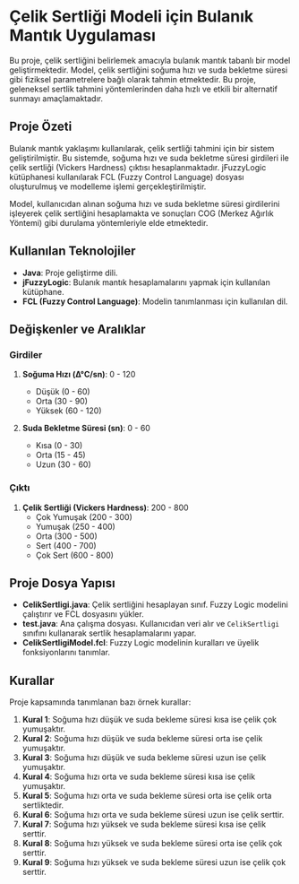 # Çelik Sertliği Modeli için Bulanık Mantık Uygulaması

Bu proje, çelik sertliğini belirlemek amacıyla bulanık mantık tabanlı bir model geliştirmektedir. Model, çelik sertliğini soğuma hızı ve suda bekletme süresi gibi fiziksel parametrelere bağlı olarak tahmin etmektedir. Bu proje, geleneksel sertlik tahmini yöntemlerinden daha hızlı ve etkili bir alternatif sunmayı amaçlamaktadır.

## Proje Özeti

Bulanık mantık yaklaşımı kullanılarak, çelik sertliği tahmini için bir sistem geliştirilmiştir. Bu sistemde, soğuma hızı ve suda bekletme süresi girdileri ile çelik sertliği (Vickers Hardness) çıktısı hesaplanmaktadır. jFuzzyLogic kütüphanesi kullanılarak FCL (Fuzzy Control Language) dosyası oluşturulmuş ve modelleme işlemi gerçekleştirilmiştir.

Model, kullanıcıdan alınan soğuma hızı ve suda bekletme süresi girdilerini işleyerek çelik sertliğini hesaplamakta ve sonuçları COG (Merkez Ağırlık Yöntemi) gibi durulama yöntemleriyle elde etmektedir.

## Kullanılan Teknolojiler

- **Java**: Proje geliştirme dili.
- **jFuzzyLogic**: Bulanık mantık hesaplamalarını yapmak için kullanılan kütüphane.
- **FCL (Fuzzy Control Language)**: Modelin tanımlanması için kullanılan dil.

## Değişkenler ve Aralıklar

### Girdiler

1. **Soğuma Hızı (Δ°C/sn)**: 0 - 120
    - Düşük (0 - 60)
    - Orta (30 - 90)
    - Yüksek (60 - 120)

2. **Suda Bekletme Süresi (sn)**: 0 - 60
    - Kısa (0 - 30)
    - Orta (15 - 45)
    - Uzun (30 - 60)

### Çıktı

1. **Çelik Sertliği (Vickers Hardness)**: 200 - 800
    - Çok Yumuşak (200 - 300)
    - Yumuşak (250 - 400)
    - Orta (300 - 500)
    - Sert (400 - 700)
    - Çok Sert (600 - 800)

## Proje Dosya Yapısı

- **CelikSertligi.java**: Çelik sertliğini hesaplayan sınıf. Fuzzy Logic modelini çalıştırır ve FCL dosyasını yükler.
- **test.java**: Ana çalışma dosyası. Kullanıcıdan veri alır ve `CelikSertligi` sınıfını kullanarak sertlik hesaplamalarını yapar.
- **CelikSertligiModel.fcl**: Fuzzy Logic modelinin kuralları ve üyelik fonksiyonlarını tanımlar.

## Kurallar

Proje kapsamında tanımlanan bazı örnek kurallar:

1. **Kural 1**: Soğuma hızı düşük ve suda bekleme süresi kısa ise çelik çok yumuşaktır.
2. **Kural 2**: Soğuma hızı düşük ve suda bekleme süresi orta ise çelik yumuşaktır.
3. **Kural 3**: Soğuma hızı düşük ve suda bekleme süresi uzun ise çelik yumuşaktır.
4. **Kural 4**: Soğuma hızı orta ve suda bekleme süresi kısa ise çelik yumuşaktır.
5. **Kural 5**: Soğuma hızı orta ve suda bekleme süresi orta ise çelik orta sertliktedir.
6. **Kural 6**: Soğuma hızı orta ve suda bekleme süresi uzun ise çelik serttir.
7. **Kural 7**: Soğuma hızı yüksek ve suda bekleme süresi kısa ise çelik serttir.
8. **Kural 8**: Soğuma hızı yüksek ve suda bekleme süresi orta ise çelik çok serttir.
9. **Kural 9**: Soğuma hızı yüksek ve suda bekleme süresi uzun ise çelik çok serttir.
